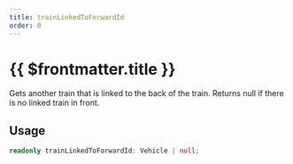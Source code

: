 ```yaml
---
title: trainLinkedToForwardId
order: 0
---
```


# {{ $frontmatter.title }}

Gets another train that is linked to the back of the train. Returns null if there is no linked train in front.

## Usage

```ts
readonly trainLinkedToForwardId: Vehicle | null;
```
